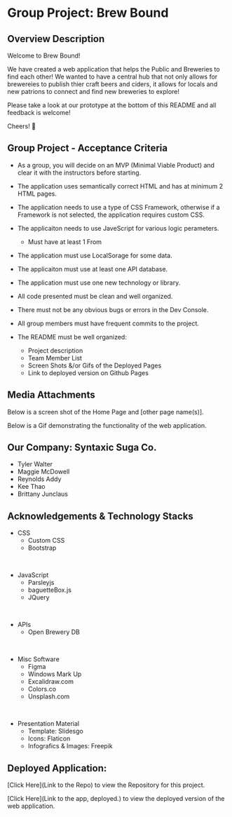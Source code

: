 # Group Project: Brew Bound

## Overview Description
Welcome to Brew Bound!

We have created a web application that helps the Public and Breweries to find each other! We wanted to have a central hub that not only allows for brewereies to publish thier craft beers and ciders, it allows for locals and new patrions to connect and find new breweries to explore!

Please take a look at our prototype at the bottom of this README and all feedback is welcome!

Cheers! 🍻


## Group Project - Acceptance Criteria

 - As a group, you will decide on an MVP (Minimal Viable Product) and clear it with the instructors before starting. 

- The application uses semantically correct HTML and has at minimum 2 HTML pages.

- The application needs to use a type of CSS Framework, otherwise if a Framework is not selected, the application requires custom CSS.

- The applicaiton needs to use JaveScript for various logic perameters.

   - Must have at least 1 From


- The application must use LocalSorage for some data.

- The applicaiton must use at least one API database. 

- The application must use one new technology or library.

- All code presented must be clean and well organized.

- There must not be any obvious bugs or errors in the Dev Console.

- All group members must have frequent commits to the project. 

- The README must be well organized:
   - Project description
   - Team Member List
   - Screen Shots &/or Gifs of the Deployed Pages
   - Link to deployed version on Github Pages

## Media Attachments

Below is a screen shot of the Home Page and [other page name(s)].

Below is a Gif demonstrating the functionality of the web application.


## Our Company: Syntaxic Suga Co.
- Tyler Walter 
- Maggie McDowell
- Reynolds Addy
- Kee Thao
- Brittany Junclaus

## Acknowledgements & Technology Stacks
- CSS
   - Custom CSS
   - Bootstrap

<br>

- JavaScript
   - Parsleyjs
   - baguetteBox.js
   - JQuery

<br>

- APIs
   - Open Brewery DB

<br>

- Misc Software
   - Figma
   - Windows Mark Up
   - Excalidraw.com
   - Colors.co
   - Unsplash.com 

<br>

- Presentation Material
   - Template: Slidesgo
   - Icons: Flaticon
   - Infografics & Images: Freepik



## Deployed Application:
[Click Here](Link to the Repo) to view the Repository for this project.

[Click Here](Link to the app, deployed.) to view the deployed version of the web application. 



